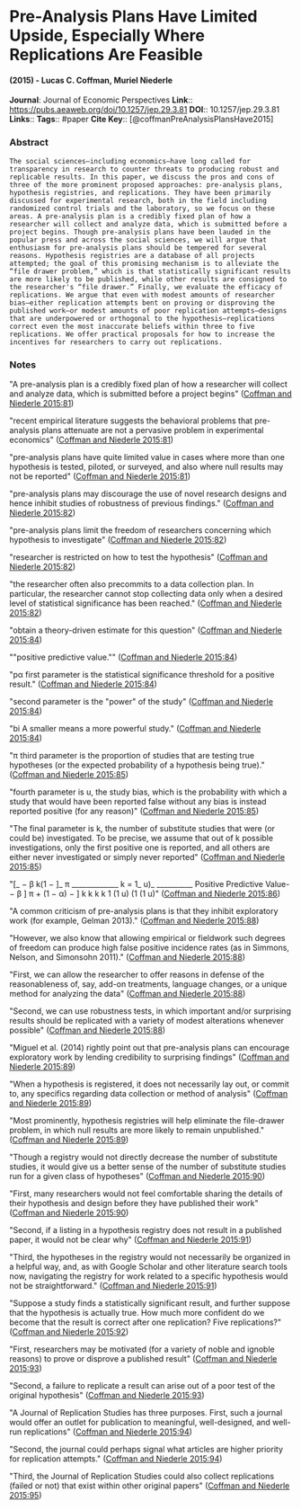 # Pre-Analysis Plans Have Limited Upside, Especially Where Replications Are Feasible
#### (2015) - Lucas C. Coffman, Muriel Niederle
**Journal**: Journal of Economic Perspectives
**Link**:: https://pubs.aeaweb.org/doi/10.1257/jep.29.3.81
**DOI**:: 10.1257/jep.29.3.81
**Links**:: 
**Tags**:: #paper
**Cite Key**:: [@coffmanPreAnalysisPlansHave2015]

### Abstract

```
The social sciences—including economics—have long called for transparency in research to counter threats to producing robust and replicable results. In this paper, we discuss the pros and cons of three of the more prominent proposed approaches: pre-analysis plans, hypothesis registries, and replications. They have been primarily discussed for experimental research, both in the field including randomized control trials and the laboratory, so we focus on these areas. A pre-analysis plan is a credibly fixed plan of how a researcher will collect and analyze data, which is submitted before a project begins. Though pre-analysis plans have been lauded in the popular press and across the social sciences, we will argue that enthusiasm for pre-analysis plans should be tempered for several reasons. Hypothesis registries are a database of all projects attempted; the goal of this promising mechanism is to alleviate the “file drawer problem,” which is that statistically significant results are more likely to be published, while other results are consigned to the researcher's “file drawer.” Finally, we evaluate the efficacy of replications. We argue that even with modest amounts of researcher bias—either replication attempts bent on proving or disproving the published work—or modest amounts of poor replication attempts—designs that are underpowered or orthogonal to the hypothesis—replications correct even the most inaccurate beliefs within three to five replications. We offer practical proposals for how to increase the incentives for researchers to carry out replications.
```

### Notes

"A pre-analysis plan is a credibly fixed plan of how a researcher will collect and analyze data, which is submitted before a project begins" ([Coffman and Niederle 2015:81](zotero://open-pdf/library/items/2H5E77II?page=1))

"recent empirical literature suggests the behavioral problems that pre-analysis plans attenuate are not a pervasive problem in experimental economics" ([Coffman and Niederle 2015:81](zotero://open-pdf/library/items/2H5E77II?page=1))

"pre-analysis plans have quite limited value in cases where more than one hypothesis is tested, piloted, or surveyed, and also where null results may not be reported" ([Coffman and Niederle 2015:81](zotero://open-pdf/library/items/2H5E77II?page=1))

"pre-analysis plans may discourage the use of novel research designs and hence inhibit studies of robustness of previous findings." ([Coffman and Niederle 2015:82](zotero://open-pdf/library/items/2H5E77II?page=2))

"pre-analysis plans limit the freedom of researchers concerning which hypothesis to investigate" ([Coffman and Niederle 2015:82](zotero://open-pdf/library/items/2H5E77II?page=2))

"researcher is restricted on how to test the hypothesis" ([Coffman and Niederle 2015:82](zotero://open-pdf/library/items/2H5E77II?page=2))

"the researcher often also precommits to a data collection plan. In particular, the researcher cannot stop collecting data only when a desired level of statistical significance has been reached." ([Coffman and Niederle 2015:82](zotero://open-pdf/library/items/2H5E77II?page=2))

"obtain a theory-driven estimate for this question" ([Coffman and Niederle 2015:84](zotero://open-pdf/library/items/2H5E77II?page=4))

""positive predictive value."" ([Coffman and Niederle 2015:84](zotero://open-pdf/library/items/2H5E77II?page=4))

"pα first parameter is the statistical significance threshold for a positive result." ([Coffman and Niederle 2015:84](zotero://open-pdf/library/items/2H5E77II?page=4))

"second parameter is the "power" of the study" ([Coffman and Niederle 2015:84](zotero://open-pdf/library/items/2H5E77II?page=4))

"bi A smaller means a more powerful study." ([Coffman and Niederle 2015:84](zotero://open-pdf/library/items/2H5E77II?page=4))

"π third parameter is the proportion of studies that are testing true hypotheses (or the expected probability of a hypothesis being true)." ([Coffman and Niederle 2015:85](zotero://open-pdf/library/items/2H5E77II?page=5))

"fourth parameter is u, the study bias, which is the probability with which a study that would have been reported false without any bias is instead reported positive (for any reason)" ([Coffman and Niederle 2015:85](zotero://open-pdf/library/items/2H5E77II?page=5))

"The final parameter is k, the number of substitute studies that were (or could be) investigated. To be precise, we assume that out of k possible investigations, only the first positive one is reported, and all others are either never investigated or simply never reported" ([Coffman and Niederle 2015:85](zotero://open-pdf/library/items/2H5E77II?page=5))

"[_ − β k(1 − ]_ π _____________ k = 1_ u)_ __________ Positive Predictive Value- − β ] π + (1 − α) − ] k k k k 1 (1 u) (1 (1 u)" ([Coffman and Niederle 2015:86](zotero://open-pdf/library/items/2H5E77II?page=6))

"A common criticism of pre-analysis plans is that they inhibit exploratory work (for example, Gelman 2013)." ([Coffman and Niederle 2015:88](zotero://open-pdf/library/items/2H5E77II?page=8))

"However, we also know that allowing empirical or fieldwork such degrees of freedom can produce high false positive incidence rates (as in Simmons, Nelson, and Simonsohn 2011)." ([Coffman and Niederle 2015:88](zotero://open-pdf/library/items/2H5E77II?page=8))

"First, we can allow the researcher to offer reasons in defense of the reasonableness of, say, add-on treatments, language changes, or a unique method for analyzing the data" ([Coffman and Niederle 2015:88](zotero://open-pdf/library/items/2H5E77II?page=8))

"Second, we can use robustness tests, in which important and/or surprising results should be replicated with a variety of modest alterations whenever possible" ([Coffman and Niederle 2015:88](zotero://open-pdf/library/items/2H5E77II?page=8))

"Miguel et al. (2014) rightly point out that pre-analysis plans can encourage exploratory work by lending credibility to surprising findings" ([Coffman and Niederle 2015:89](zotero://open-pdf/library/items/2H5E77II?page=9))

"When a hypothesis is registered, it does not necessarily lay out, or commit to, any specifics regarding data collection or method of analysis" ([Coffman and Niederle 2015:89](zotero://open-pdf/library/items/2H5E77II?page=9))

"Most prominently, hypothesis registries will help eliminate the file-drawer problem, in which null results are more likely to remain unpublished." ([Coffman and Niederle 2015:89](zotero://open-pdf/library/items/2H5E77II?page=9))

"Though a registry would not directly decrease the number of substitute studies, it would give us a better sense of the number of substitute studies run for a given class of hypotheses" ([Coffman and Niederle 2015:90](zotero://open-pdf/library/items/2H5E77II?page=10))

"First, many researchers would not feel comfortable sharing the details of their hypothesis and design before they have published their work" ([Coffman and Niederle 2015:90](zotero://open-pdf/library/items/2H5E77II?page=10))

"Second, if a listing in a hypothesis registry does not result in a published paper, it would not be clear why" ([Coffman and Niederle 2015:91](zotero://open-pdf/library/items/2H5E77II?page=11))

"Third, the hypotheses in the registry would not necessarily be organized in a helpful way, and, as with Google Scholar and other literature search tools now, navigating the registry for work related to a specific hypothesis would not be straightforward." ([Coffman and Niederle 2015:91](zotero://open-pdf/library/items/2H5E77II?page=11))

"Suppose a study finds a statistically significant result, and further suppose that the hypothesis is actually true. How much more confident do we become that the result is correct after one replication? Five replications?" ([Coffman and Niederle 2015:92](zotero://open-pdf/library/items/2H5E77II?page=12))

"First, researchers may be motivated (for a variety of noble and ignoble reasons) to prove or disprove a published result" ([Coffman and Niederle 2015:93](zotero://open-pdf/library/items/2H5E77II?page=13))

"Second, a failure to replicate a result can arise out of a poor test of the original hypothesis" ([Coffman and Niederle 2015:93](zotero://open-pdf/library/items/2H5E77II?page=13))

"A Journal of Replication Studies has three purposes. First, such a journal would offer an outlet for publication to meaningful, well-designed, and well-run replications" ([Coffman and Niederle 2015:94](zotero://open-pdf/library/items/2H5E77II?page=14))

"Second, the journal could perhaps signal what articles are higher priority for replication attempts." ([Coffman and Niederle 2015:94](zotero://open-pdf/library/items/2H5E77II?page=14))

"Third, the Journal of Replication Studies could also collect replications (failed or not) that exist within other original papers" ([Coffman and Niederle 2015:95](zotero://open-pdf/library/items/2H5E77II?page=15))
